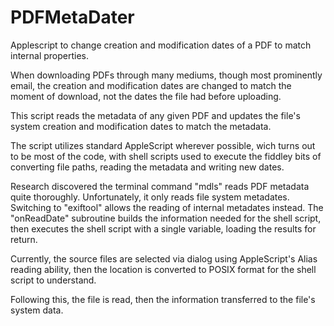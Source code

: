 # PDFMetaDater
Applescript to change creation and modification dates of a PDF to match internal properties.

When downloading PDFs through many mediums, though most prominently email, the creation and modification dates are changed to match the moment of download, not the dates the file had before uploading.

This script reads the metadata of any given PDF and updates the file's system creation and modification dates to match the metadata.

The script utilizes standard AppleScript wherever possible, wich turns out to be most of the code, with shell scripts used to execute the fiddley bits of converting file paths, reading the metadata and writing new dates.

Research discovered the terminal command "mdls" reads PDF metadata quite thoroughly. Unfortunately, it only reads file system metadates. Switching to "exiftool" allows the reading of internal metadates instead. The "onReadDate" subroutine builds the information needed for the shell script, then executes the shell script with a single variable, loading the results for return.

Currently, the source files are selected via dialog using AppleScript's Alias reading ability, then the location is converted to POSIX format for the shell script to understand.

Following this, the file is read, then the information transferred to the file's system data.
